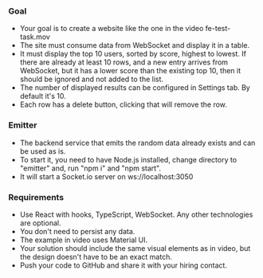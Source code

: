 ### Goal

- Your goal is to create a website like the one in the video fe-test-task.mov
- The site must consume data from WebSocket and display it in a table.
- It must display the top 10 users, sorted by score, highest to lowest. If there are already at least 10 rows, and a new entry arrives from WebSocket, but it has a lower score than the existing top 10, then it should be ignored and not added to the list.
- The number of displayed results can be configured in Settings tab. By default it's 10.
- Each row has a delete button, clicking that will remove the row.

### Emitter

- The backend service that emits the random data already exists and can be used as is.
- To start it, you need to have Node.js installed, change directory to "emitter" and, run "npm i" and "npm start".
- It will start a Socket.io server on ws://localhost:3050

### Requirements

- Use React with hooks, TypeScript, WebSocket. Any other technologies are optional.
- You don't need to persist any data.
- The example in video uses Material UI.
- Your solution should include the same visual elements as in video, but the design doesn't have to be an exact match.
- Push your code to GitHub and share it with your hiring contact.
